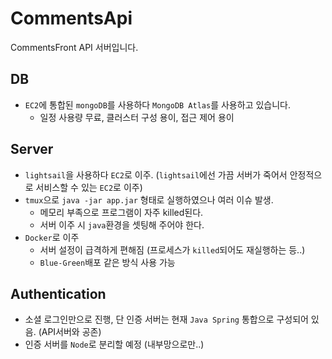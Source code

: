 # CommentsApi
CommentsFront API 서버입니다.

## DB
- `EC2`에 통합된 `mongoDB`를 사용하다 `MongoDB Atlas`를 사용하고 있습니다.
  -  일정 사용량 무료, 클러스터 구성 용이, 접근 제어 용이

## Server
- `lightsail`을 사용하다 `EC2`로 이주. (`lightsail`에선 가끔 서버가 죽어서 안정적으로 서비스할 수 있는 `EC2`로 이주)
- `tmux`으로 `java -jar app.jar` 형태로 실행하였으나 여러 이슈 발생.
  - 메모리 부족으로 프로그램이 자주 killed된다.
  - 서버 이주 시 `java`환경을 셋팅해 주어야 한다.
- `Docker`로 이주
  - 서버 설정이 급격하게 편해짐 (프로세스가 `killed`되어도 재실행하는 등..)
  - `Blue-Green`배포 같은 방식 사용 가능

## Authentication
- 소셜 로그인만으로 진행, 단 인증 서버는 현재 `Java Spring` 통합으로 구성되어 있음. (API서버와 공존)
- 인증 서버를 `Node`로 분리할 예정 (내부망으로만..)
